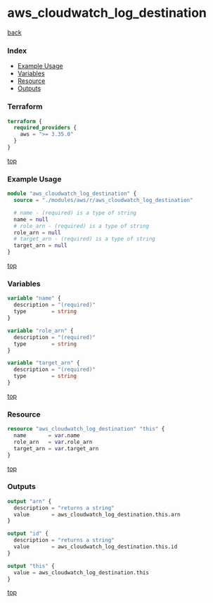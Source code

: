 # aws_cloudwatch_log_destination

[back](../aws.md)

### Index

- [Example Usage](#example-usage)
- [Variables](#variables)
- [Resource](#resource)
- [Outputs](#outputs)

### Terraform

```terraform
terraform {
  required_providers {
    aws = ">= 3.35.0"
  }
}
```

[top](#index)

### Example Usage

```terraform
module "aws_cloudwatch_log_destination" {
  source = "./modules/aws/r/aws_cloudwatch_log_destination"

  # name - (required) is a type of string
  name = null
  # role_arn - (required) is a type of string
  role_arn = null
  # target_arn - (required) is a type of string
  target_arn = null
}
```

[top](#index)

### Variables

```terraform
variable "name" {
  description = "(required)"
  type        = string
}

variable "role_arn" {
  description = "(required)"
  type        = string
}

variable "target_arn" {
  description = "(required)"
  type        = string
}
```

[top](#index)

### Resource

```terraform
resource "aws_cloudwatch_log_destination" "this" {
  name       = var.name
  role_arn   = var.role_arn
  target_arn = var.target_arn
}
```

[top](#index)

### Outputs

```terraform
output "arn" {
  description = "returns a string"
  value       = aws_cloudwatch_log_destination.this.arn
}

output "id" {
  description = "returns a string"
  value       = aws_cloudwatch_log_destination.this.id
}

output "this" {
  value = aws_cloudwatch_log_destination.this
}
```

[top](#index)